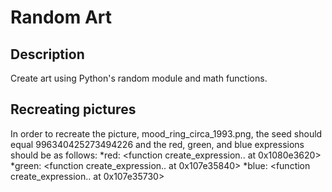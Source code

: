 # Random Art

## Description

Create art using Python's random module and math functions.

## Recreating pictures
In order to recreate the picture, mood_ring_circa_1993.png, the seed should equal 996340425273494226 and the red, green, and blue expressions should be as follows:
  *red: <function create_expression.<locals>.<lambda> at 0x1080e3620>
  *green: <function create_expression.<locals>.<lambda> at 0x107e35840>
  *blue: <function create_expression.<locals>.<lambda> at 0x107e35730>
